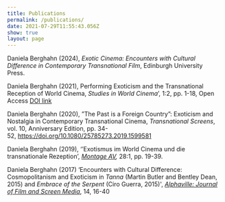 ```yaml
---
title: Publications
permalink: /publications/
date: 2021-07-29T11:55:43.056Z
show: true
layout: page
---
```

Daniela Berghahn (2024), *Exotic Cinema: Encounters with Cultural Difference in Contemporary Transnational Film*, Edinburgh University Press. 

Daniela Berghahn (2021), Performing Exoticism and the Transnational Reception of World Cinema, *Studies in World Cinema*’, 1:2, pp. 1-18, Open Access [DOI link](https://eur03.safelinks.protection.outlook.com/?url=https%3A%2F%2Fdoi.org%2F10.1163%2F26659891-0000B0007&data=04%7C01%7CDaniela.Berghahn%40rhul.ac.uk%7Cb801e5d72d1b49b5419608d92c292960%7C2efd699a19224e69b601108008d28a2e%7C0%7C0%7C637589378290037111%7CUnknown%7CTWFpbGZsb3d8eyJWIjoiMC4wLjAwMDAiLCJQIjoiV2luMzIiLCJBTiI6Ik1haWwiLCJXVCI6Mn0%3D%7C0&sdata=py03Gh6h6x2HcDOv58N4u2jMT2RaCjgwAlMm9aumfV4%3D&reserved=0)

Daniela Berghahn (2020), ”The Past is a Foreign Country”: Exoticism and Nostalgia in Contemporary Transnational Cinema, *Transnational Screens*, vol. 10, Anniversary Edition, pp. 34-52, <https://doi.org/10.1080/25785273.2019.1599581>

Daniela Berghahn (2019), ‘’Exotismus im World Cinema und die transnationale Rezeption’, *[Montage AV](https://www.montage-av.de/a_2019_1_28.html),* 28:1, pp. 19-39. 

Daniela Berghahn (2017) ‘Encounters with Cultural Difference: Cosmopolitanism and Exoticism in *Tanna* (Martin Butler and Bentley Dean, 2015) and *Embrace of the Serpent* (Ciro Guerra, 2015)', *[Alphaville: Journal of Film and Screen Media](http://www.alphavillejournal.com/Issue14/ArticleBerghahn)*, 14, 16-40